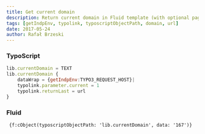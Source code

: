 ```yaml
---
title: Get current domain 
description: Return current domain in Fluid template (with optional page uid) with help of TypoScript
tags: [getIndpEnv, typolink, typoscriptObjectPath, domain, url]
date: 2017-05-24
author: Rafał Brzeski
---
```


### TypoScript

~~~ js
lib.currentDomain = TEXT
lib.currentDomain {
    dataWrap = {getIndpEnv:TYPO3_REQUEST_HOST}|
    typolink.parameter.current = 1
    typolink.returnLast = url
}
~~~
 
### Fluid

~~~ xml
 {f:cObject(typoscriptObjectPath: 'lib.currentDomain', data: '167')}
~~~
